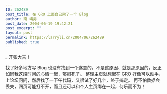 ```yaml
---
ID: 262489
post_title: 在 GRO 上面自己架了一个 Blog
author: 南 靖男
post_date: 2004-06-19 19:42:21
post_excerpt: ""
layout: post
permalink: https://larryli.cn/2004/06/262489
published: true
---
```

*_* 开张大吉！

找了好多地方写 Blog 也没有找到一个遂意的，不是这原因、就是那原因的，反正如同我这段时间的心情一起，郁闷死了。
整理主页就想起在 GRO 好像可以动手，上论坛问问，然后找了一下午代码，又很试了好几个，终于搞定。
再不怕数据会丢失，网页可能打不开，而且还可以和个人主页绑在一起，何乐而不为！